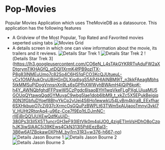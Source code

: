 # Pop-Movies
Popular Movies Application which uses TheMovieDB as a datasource. This application has the following features

- A Gridview of the Most Popular, Top Rated and Favorited movies seperted using tabs
  ![Movies Grid](https://lh3.googleusercontent.com/XWARWlteObWzh5gVs4V_Jq4IHygPkSY6YfUl3lBkgdBVkEtc6Wxv9OBVGlH53LWOvyl7nRv1TzX_HEtqEiHU2aGeVc9Ap8kE6ExnLmiXrk0ssUHF6o_6ken1VYzXbNCxW3_XXL3rfs_RW7qvdus4pfk0Z_mwsjqwpj801tEPZQUZFajVqhlQCEVta6KekjwG-OrDqTzXoU4JvfYCVUUk1kM1tyLdQXjPon8ijVGdoYzmagYiswmaJNObdVTsicAHKZXpr9isT_vTl0onAIrQeVP3V9CwOYvVR-M2OfTumJXUf8J1HPx-11d6FYImRBdMgkaK1WiVQavhxMkd40fnpqgLmLRv33RX6mCf-oDY9lDo1BPR9CgKRw-OHHmNtbKXVA25jhETFc5EJ247TFN-qbiobophojk4KjT9h1r5AHF8fpcyAf6YT_Xycy0y0bywM6QfNmF1Cr7mRDW70WUoNDCell2RMOZKxP8PLoTBGa6STMUGqbUQb76Gdw5L4r7wE3ejnI_R6jO6odWwW4Y0VXwbf7ZrOZic-LNXt5t4FxlgaatAmYRmSmFUQ25YUS3HGfhsQbRWEL1xOJ0TRZM6IgauiXO2o_ENco0WmgEIGMZGz2so=w376-h667-no "Movies Grid")
- A details screen in which one can view information about the movie, its trailers and it reviews.
  ![Details Star Trek 1](https://lh3.googleusercontent.com/kiGB9We8Gpc-SKYr_9gBdnXZHL8LdL0dNx5GR-tY128rjmMOEtAvSNog8M4plAIr6vz2X83w01pqMeo3OZGzK8YzQqbFrM09pa-J7NGCND5l8oCe4BF-oKsJUos1tixn1MtjQxoqFOGnQqkr0Fws5CuSYPP6u5fXE2tMf4yuogq5GpDMtx7wP2A6TXEMoIp2n5X0H23b2Rrv0fbpnI-7JyQtfFYsPC88Bg0UCMUjURYyxsz5y3viHR-GYQ-SL8da6XXt0MEDA6BFC07VJs1mHTaYt5faGSJLq0NE7Ntiz6nTrajJekAhW_9gL_zc22cegrPeE6UB8oPhlpG3ApQyT51x4X1M3ikH_yGj8XPfXNPZBwth0KZojVy9QWgkBCuHmJoq-ilODHOHGf6mMKEc2QQDJt88jytsVEl_BENXc8Dqdod8tx5Lky3ijhEjR5dRNQPyK_KARhI35u8swt6z7qzOVM7bRI3JkICG6HVXT2NHefM4RY90ORe9KAyxUxargsw4lRGmwG_ZI9w_YdKvjZ5mlFnwzT0GOb9AQPC4h8tCmz9J-xqUNvqgxz0UkB0kO9dszrbQX4ydRkJ56JjRoBYAIDiO-b5BKR-pZ6IpMOZkTQOc=w376-h667-no)
  ![Details Star Trek 2](https://lh3.googleusercontent.com/_fk5NJpk_4nT-ADlU9otflmSraIkmkid6DSQzA2UbIZPYe0b3a_vAxa8nTcGQCZaPMDbs_sAnwDLo_qzJQg7SI4RlMKYRnoaHh4RhYvYDNN-sDwUf_3LcscPX-SHrzZgPNzyeayrLI1CgAeFe2iw4gZXwc4E563W3vvGRh30utYygOS93mQpOJrniCZZamR-CWWJIdKuvvVyt_71sbOkXMd3HqzFgWlYlxy_2QTOuVDxFcoAr4gmMT_QTswzfYjsDCwYT9QWroRp_O67tRWjc_bEDYJAyJM5aEX8H9NgxRjYcFqds_gyrFeQECh7t0YMiUwFzDxu7AA8RmKuuCo61oYrmSNtmpGIdDcAsmO6wYPMzzj6sIv3cPXQcghBdVjPsUxLpW78RcL4jB504VmfEhK-d62QVEcw9HZS33Ii-EN4Fg4oHk4VM3029zIH0PMmI91C_9Nko9w0tv0AAVXa37-9VsVQ7dnrOMAOAxlz_tJ527JRRXcBOJEOQNxE9KXFn5NZib4BV4tCMWmy2edk9E8fwT5KLIkGA6SjJCYRwtph5gNRTOL2MVJtcxrJubLFYf3SCkuKZF46gOV65Ds1GIk-jDIJhhJAeszPlmY3Whs3lCf7=w376-h667-no)
  !(Details Star Trek 3](https://lh3.googleusercontent.com/CO6eN_L4sTAkGYKRRTvAduFW2aXDtgrymTlKHAGfQ_xtDQI1XrmK4fPB9ozITX-P8g83lNMEuUmo7c82So4C6HS1qFCO3KcQJUtueuL-vCx1OfAFAukOruU8iHGnDLXiqdlsgS5AP4HIAlNBM9lT_n3kkFAeagMbhs5tkMMSuPjDogVnnsnXn9Ls6sGPfhXWWyhBWAmH4iQjP6kqK-h4Y_AWNQbfghdFFPswW5CzPgdc6lsaoBYH1wqVkeFLgPXgLUiuaMU5GOUqQYtawqQgdGYMuyaC9wbg5lae1dob6lbM9_t_xkZc5X5EPukBeigjqX0N3fGbfuDYqef8BhyYkCp2yUei4S6Ho1ewwkU54LvBm4klraB_EExfhar6SXHkbupO7cZj937cXrmcOsGQuPzBWPLt63TWm5xAUjaooTmnyi3vkI7V_HUHt2RtqrAq4-u96z-Cce7f9Ep1tLDJmNC-rIlEjBrQQ1JUXEwQdfKuUjD-38GPs3I3iI5X5T1uncrGH3eF93IEtVlk0m4qlJO0_4zigETImVsHDhO8oCzphJK3iwSlAAC5i39KEws4CkN313l5PdiEezBal3-3B6w6A1ZBokaw0XPhM_byj1rn31R3=w376-h667-no)
  ![Details Jason Bourne 1](https://lh3.googleusercontent.com/3YayKajtYycNQQj3D8_ldS7CNoTxShugeBwzGWeQOK6-lcpdIcyH8vn0Cga_PHSLms6Dk505JPS9v_U-wA8AsIKwaR9JEYL-m2ohYZgN92ZNIF0nFX9ty-gjaYLSEmxE_ZdAwntknVYYxNHVCoo8dx7GaQ7szE0UY1pRh2jIrtAeeuXETLC65QJ32RxOm8rhVFDXjRKyaHD9falEItZ6tzww8woDultNiX7Rwkp1jBSzQlEW86Ueb1hpGnjh-VjFc_Wefst4MyzdZozB-XpSNoPp3dzBu6dP76egQyjV4tzyQ_IUI0IGNH3fWsylCiRq7Bg4xNf1KBevrDk3tSAThm298Qm-AAs6ZYPw1Y1D4nlBLF8npMpl2sUr0FLvZSCzxRBXuqlWhstOSU4v2fAKVNMX0cwI5wZw8GzSv8yveD4Dgd4XnYED1S5cHAsLem7TkLwyXO7sdxgSOe9pv3GKclnsNlU5x4qToTo_gBZjKO_q8YzW3uIOH-8OSiSCzgguTXuwdcQiU19CKzvuPDciftrFSYBMCvHrwoNNqbKeujsVCYz5DQMwwBV2tum694N11Hd_AJy90kF9gTxslPuWVSZRY06Mv4jf3yhRYsa4m6lCK0Jp=w376-h667-no)
  ![Details Jason Bourne 2](https://lh3.googleusercontent.com/VRxRXLyXV0DEb3Ay396MuNhHWCDFWWBT9Klxfy8BKuyy_zX5fcFNCUL81M09xJnP2W3EtibcRk48elnb5h2T0fHSd0DDGQxT-dVBlLQkEUb_Qzsn5kOG-SbqcH-AgLHQTgsJ1rSFd1CvHtDAP15s84C-4XJBXwJ1wGG_bjxhvKWU4QlBM-CADYqPVolG0yqHNSMXrbQ9b_PJK5FCZ3nNE8VJvVOtEQv15SQWj4EamxaGdzyfIUB-6OjK1SgeOD7UvkEhEt26Y2Ym6Mc7WB4Bo-jf__HmC2QitIht5WoD99Xv2pfT6z49QeuMwa5OpjMKzfz1tzLozLgkor3ltabagKP5xa3lZLb9qWu7178B_boGmxf794ZfLAbFbKEozL3wCo2OTvyvninYBqtUC-C8-OKCoErdJKSgV8prpDHNc3dfZ0lVISNRkMgfQ8YzJvhlCQLBHoIisBpMPHdUg9dRaTNMG5j8yHQFkx0_qO4H5BOMeHwqAud_Q4RV4ESHuYniEYeZv34b153WpHhA_X5c-q9PBl4q2hkdb-D9YtLvNN1D0G5Q6kRtRbKPlSP23XSvlZG27tY8LavxbAMdAIMgMIlSkK2xf8mIHtgpNE3iD_xlJAOp=w376-h667-no)
  ![Details Jason Bourne 3](https://lh3.googleusercontent.com/67pec9JuImx8Ixxpxrrvx5nubHS7-9YHa2aoyTvDYlSCPzdzTvpd9Szo1AREeUPwzxOCUyKcIRLB_6Uy4HGTBz6sWYV_ggo59asA59tz8b2uCr4Re5ZZHRYhlaWCTS7LrVrVdBtag1hfIvBdFQcnz28XRFhxGKvppq_qP_ps4yHyykZkMztq7JEVdW9AVCVy9zj5GEweAh5ZhtIJ7GWKKHWWjxBHeDilYKxq59amvNDH4wk1-UryKz7iUsmeCB18tZNxeNo0nfRW3_ZIikg_ZKgFA4McWl4u8C7O-s5clQidUeNpjpN37U_ht6Nry74CwuVh9TedFcnv4htFIhppV6v7Rjv8_zN475xA0lPH222aVWWDUFwSftk3_guZ-w8JDIQdFu5H7Zy7B373T4JeXzV-aQl6SM0Ta8VGA4sCDmhBCGV5mAcAqqEj4vzmLaBhUaHfguEeJDgEkouKz8qyy_a_5u0kH7v0_Q4FQqi4pgVQHUtMSjo8FSp28tuAT--3mF7t91hVZT3hk4lay-6tjDhEZ23malkNq1KAZ8ZQ899_Mdo5l9yT3ZtgF7-hrEZhChUic5OL1R9Uc2TFSZ3oX8GvXsFmTO43ONBmEQtvgPnGsW6V=w376-h667-no)
